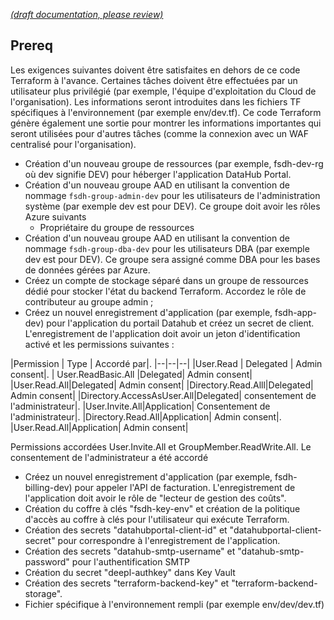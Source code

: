 [_metadata_: remarks]:- "Automatically translated with DeepL. From: /DeveloperGuide/Architecture/Cloud-Team-Requirement-for-Running-DataHub-Terraform.md"

[_(draft documentation, please review)_](/DeveloperGuide/Architecture/Cloud-Team-Requirement-for-Running-DataHub-Terraform.md)


## Prereq
Les exigences suivantes doivent être satisfaites en dehors de ce code Terraform à l'avance. Certaines tâches doivent être effectuées par un utilisateur plus privilégié (par exemple, l'équipe d'exploitation du Cloud de l'organisation). Les informations seront introduites dans les fichiers TF spécifiques à l'environnement (par exemple env/dev.tf). Ce code Terraform génère également une sortie pour montrer les informations importantes qui seront utilisées pour d'autres tâches (comme la connexion avec un WAF centralisé pour l'organisation).

- Création d'un nouveau groupe de ressources (par exemple, fsdh-dev-rg où dev signifie DEV) pour héberger l'application DataHub Portal.
- Création d'un nouveau groupe AAD en utilisant la convention de nommage `fsdh-group-admin-dev` pour les utilisateurs de l'administration système (par exemple dev est pour DEV). Ce groupe doit avoir les rôles Azure suivants
   - Propriétaire du groupe de ressources
- Création d'un nouveau groupe AAD en utilisant la convention de nommage `fsdh-group-dba-dev` pour les utilisateurs DBA (par exemple dev est pour DEV). Ce groupe sera assigné comme DBA pour les bases de données gérées par Azure.
- Créez un compte de stockage séparé dans un groupe de ressources dédié pour stocker l'état du backend Terraform. Accordez le rôle de contributeur au groupe admin ;
- Créez un nouvel enregistrement d'application (par exemple, fsdh-app-dev) pour l'application du portail Datahub et créez un secret de client. L'enregistrement de l'application doit avoir un jeton d'identification activé et les permissions suivantes :

|Permission | Type | Accordé par|.
|--|--|--|
|User.Read | Delegated | Admin consent|.
| User.ReadBasic.All |Delegated| Admin consent|
|User.Read.All|Delegated| Admin consent|
|Directory.Read.Alll|Delegated| Admin consent|
|Directory.AccessAsUser.All|Delegated| consentement de l'administrateur|.
|User.Invite.All|Application| Consentement de l'administrateur|.
|Directory.Read.All|Application| Admin consent|.
|User.Read.All|Application| Admin consent|

   Permissions accordées User.Invite.All et GroupMember.ReadWrite.All. Le consentement de l'administrateur a été accordé

- Créez un nouvel enregistrement d'application (par exemple, fsdh-billing-dev) pour appeler l'API de facturation. L'enregistrement de l'application doit avoir le rôle de "lecteur de gestion des coûts".
- Création du coffre à clés "fsdh-key-env" et création de la politique d'accès au coffre à clés pour l'utilisateur qui exécute Terraform.
- Création des secrets "datahubportal-client-id" et "datahubportal-client-secret" pour correspondre à l'enregistrement de l'application.
- Création des secrets "datahub-smtp-username" et "datahub-smtp-password" pour l'authentification SMTP
- Création du secret "deepl-authkey" dans Key Vault
- Création des secrets "terraform-backend-key" et "terraform-backend-storage".
- Fichier spécifique à l'environnement rempli (par exemple env/dev/dev.tf)
